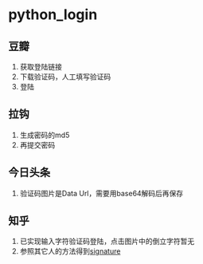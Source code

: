 # python_login
## 豆瓣
1. 获取登陆链接
2. 下载验证码，人工填写验证码
3. 登陆
## 拉钩
1. 生成密码的md5
2. 再提交密码
## 今日头条
1. 验证码图片是Data Url，需要用base64解码后再保存
## 知乎
1. 已实现输入字符验证码登陆，点击图片中的倒立字符暂无
2. 参照其它人的方法得到[signature](https://github.com/zkqiang/Zhihu-Login)